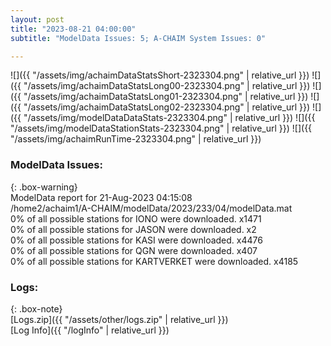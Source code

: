 ```yaml
---
layout: post
title: "2023-08-21 04:00:00"
subtitle: "ModelData Issues: 5; A-CHAIM System Issues: 0"

---
```


![]({{ "/assets/img/achaimDataStatsShort-2323304.png" | relative_url }})
![]({{ "/assets/img/achaimDataStatsLong00-2323304.png" | relative_url }})
![]({{ "/assets/img/achaimDataStatsLong01-2323304.png" | relative_url }})
![]({{ "/assets/img/achaimDataStatsLong02-2323304.png" | relative_url }})
![]({{ "/assets/img/modelDataDataStats-2323304.png" | relative_url }})
![]({{ "/assets/img/modelDataStationStats-2323304.png" | relative_url }})
![]({{ "/assets/img/achaimRunTime-2323304.png" | relative_url }})


### ModelData Issues:  
  
{: .box-warning}  
 ModelData report for 21-Aug-2023 04:15:08   
 /home2/achaim1/A-CHAIM/modelData/2023/233/04/modelData.mat   
 0% of all possible stations for IONO were downloaded. x1471   
 0% of all possible stations for JASON were downloaded. x2   
 0% of all possible stations for KASI were downloaded. x4476   
 0% of all possible stations for QGN were downloaded. x407   
 0% of all possible stations for KARTVERKET were downloaded. x4185   
  


### Logs:  
  
{: .box-note}  
[Logs.zip]({{ "/assets/other/logs.zip" | relative_url }})  
[Log Info]({{ "/logInfo" | relative_url }})  
